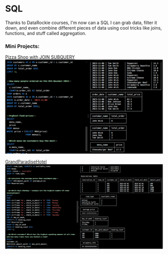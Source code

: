 # SQL

Thanks to DataRockie courses, I'm now can a SQL I can grab data, filter it down, and even combine different pieces of data using cool tricks like joins, functions, and stuff called aggregation.

### Mini Projects:
[Pizza Shop with JOIN SUBQUERY](https://replit.com/@sirintramook/sqlhomeworkbatch09mookmick#main.sql)
![image1](sql_image1.png)

[GrandParadiseHotel](https://replit.com/@sirintramook/GrandParadiseHotel-Datasets)
![image2](sql_image2.png)
